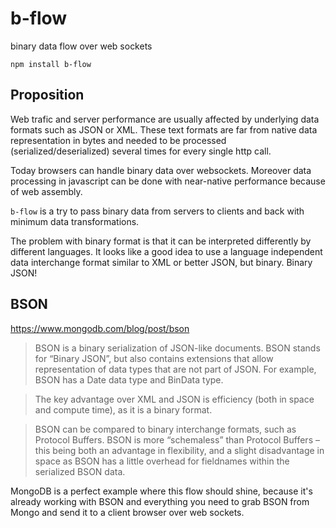 # b-flow
binary data flow over web sockets

```
npm install b-flow
```

## Proposition

Web trafic and server performance are usually affected by underlying data formats such as JSON or XML. These text formats are far from native data representation in bytes and needed to be processed (serialized/deserialized) several times for every single http call.

Today browsers can handle binary data over websockets. Moreover data processing in javascript can be done with near-native performance because of web assembly.

`b-flow` is a try to pass binary data from servers to clients and back with minimum data transformations.

The problem with binary format is that it can be interpreted differently by different languages. It looks like a good idea to use a language independent data interchange format similar to XML or better JSON, but binary. Binary JSON!

## BSON

https://www.mongodb.com/blog/post/bson
> BSON is a binary serialization of JSON-like documents. BSON stands for “Binary JSON”, but also contains extensions that allow representation of data types that are not part of JSON. For example, BSON has a Date data type and BinData type.


> The key advantage over XML and JSON is efficiency (both in space and compute time), as it is a binary format.

> BSON can be compared to binary interchange formats, such as Protocol Buffers. BSON is more “schemaless” than Protocol Buffers – this being both an advantage in flexibility, and a slight disadvantage in space as BSON has a little overhead for fieldnames within the serialized BSON data.

MongoDB is a perfect example where this flow should shine, because it's already working with BSON and everything you need to grab BSON from Mongo and send it to a client browser over web sockets.
